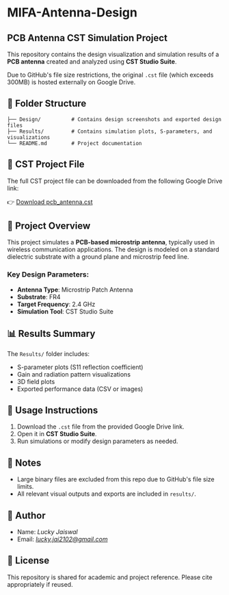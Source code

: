 # MIFA-Antenna-Design


## PCB Antenna CST Simulation Project

This repository contains the design visualization and simulation results of a **PCB antenna** created and analyzed using **CST Studio Suite**.

Due to GitHub's file size restrictions, the original `.cst` file (which exceeds 300MB) is hosted externally on Google Drive.

## 📁 Folder Structure

```
├── Design/          # Contains design screenshots and exported design files
├── Results/         # Contains simulation plots, S-parameters, and visualizations
└── README.md        # Project documentation
```

## 🔗 CST Project File

The full CST project file can be downloaded from the following Google Drive link:

👉 [Download pcb_antenna.cst](https://drive.google.com/file/d/1wvrlua3h0MtGu7wxtD1N95nFiFG3BNJA/view?usp=drive_link)


## 📐 Project Overview

This project simulates a **PCB-based microstrip antenna**, typically used in wireless communication applications. The design is modeled on a standard dielectric substrate with a ground plane and microstrip feed line.

### Key Design Parameters:
- **Antenna Type**: Microstrip Patch Antenna
- **Substrate**: FR4
- **Target Frequency**: 2.4 GHz 
- **Simulation Tool**: CST Studio Suite

## 📊 Results Summary

The `Results/` folder includes:
- S-parameter plots (S11 reflection coefficient)
- Gain and radiation pattern visualizations
- 3D field plots
- Exported performance data (CSV or images)

## 🚀 Usage Instructions

1. Download the `.cst` file from the provided Google Drive link.
2. Open it in **CST Studio Suite**.
3. Run simulations or modify design parameters as needed.

## 🧾 Notes

- Large binary files are excluded from this repo due to GitHub's file size limits.
- All relevant visual outputs and exports are included in `results/`.

## 👤 Author

- Name: *Lucky Jaiswal*
- Email: *lucky.jai2102@gmail.com*

## 📄 License

This repository is shared for academic and project reference. Please cite appropriately if reused.


